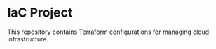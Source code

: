 # IaC Project
 This repository contains Terraform configurations for managing cloud infrastructure.
